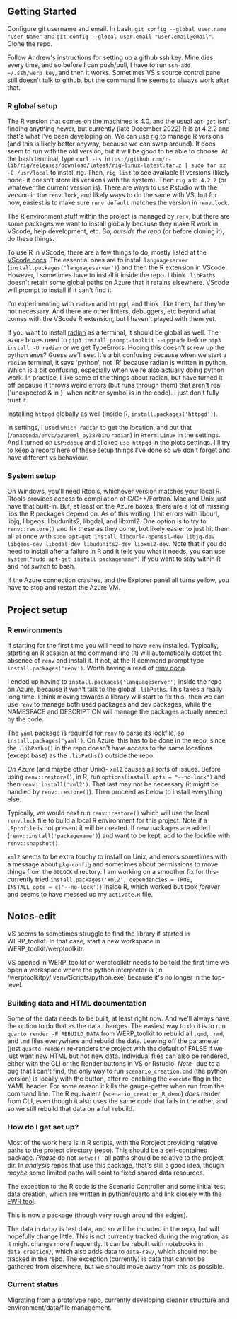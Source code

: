 ## Getting Started

Configure git username and email. In bash, `git config --global user.name "User Name"` and `git config --global user.email "user.email@email"`. 
Clone the repo.

Follow Andrew's instructions for setting up a github ssh key. Mine dies every time, and so before I can push/pull, I have to run `ssh-add ~/.ssh/werp_key`, and then it works. Sometimes VS's source control pane still doesn't talk to github, but the command line seems to always work after that.

### R global setup
The R version that comes on the machines is 4.0, and the usual `apt-get` isn't finding anything newer, but currently (late December 2022) R is at 4.2.2 and that's what I've been developing on. We can use [rig](https://github.com/r-lib/rig) to manage R versions (and this is likely better anyway, because we can swap around). It does seem to run with the old version, but it will be good to be able to choose. At the bash terminal, type `curl -Ls https://github.com/r-lib/rig/releases/download/latest/rig-linux-latest.tar.z | sudo tar xz -C /usr/local` to install rig. Then, `rig list` to see available R versions (likely none- it doesn't store its versions with the system). Then `rig add 4.2.2` (or whatever the current version is). There are ways to use Rstudio with the version in the `renv.lock`, and likely ways to do the same with VS, but for now, easiest is to make sure `renv default` matches the version in `renv.lock`.

The R environment stuff within the project is managed by `renv`, but there are some packages we want to install globally because they make R work in VScode, help development, etc. So, *outside the repo* (or before cloning it), do these things. 

To use R in VScode, there are a few things to do, mostly listed at the [VScode docs](https://code.visualstudio.com/docs/languages/r). The essential ones are to install `languageserver` (`install.packages('languageserver')`) and then the R extension in VScode. However, I sometimes have to install it inside the repo. I think `.libPaths` doesn't retain some global paths on Azure that it retains elsewhere. VScode will prompt to install if it can't find it.

I'm experimenting with `radian` and `httpgd`, and think I like them, but they're not necessary. And there are other linters, debuggers, etc beyond what comes with the VScode R extension, but I haven't played with them yet.

If you want to install [radian](github.com/randy3k/radian) as a terminal, it should be global as well. The azure boxes need to `pip3 install prompt-toolkit --upgrade` before `pip3 install -U radian` or we get TypeErrors. Hoping this doesn't screw up the python envs? Guess we'll see. It's a bit confusing because when we start a `radian` terminal, it says 'python', not 'R' because radian is written in python. Which is a bit confusing, especially when we're also actually doing python work. In practice, I like some of the things about radian, but have turned it off because it throws weird errors (but runs through them) that aren't real ('unexpected & in }' when neither symbol is in the code). I just don't fully trust it.

Installing `httpgd` globally as well (inside R, `install.packages('httpgd')`).

In settings, I used `which radian` to get the location, and put that (`/anaconda/envs/azureml_py38/bin/radian`) in `Rterm:Linux` in the settings. And I turned on `LSP:debug` and clicked `use httpgd` in the plots settings. I'll try to keep a record here of these setup things I've done so we don't forget and have different vs behaviour.

### System setup
On Windows, you'll need Rtools, whichever version matches your local R. Rtools provides access to compilation of C/C++/Fortran. Mac and Unix just have that built-in. But, at least on the Azure boxes, there are a lot of missing libs the R packages depend on. As of this writing, I hit errors with libcurl, libjq, libgeos, libudunits2, libgdal, and libxml2. One option is to try to `renv::restore()` and fix these as they come, but likely easier to just hit them all at once with `sudo apt-get install libcurl4-openssl-dev libjq-dev libgeos-dev libgdal-dev libudunits2-dev libxml2-dev`. Note that if you do need to install after a failure in R and it tells you what it needs, you can use `system("sudo apt-get install packagename")` if you want to stay within R and not switch to bash.

If the Azure connection crashes, and the Explorer panel all turns yellow, you have to stop and restart the Azure VM. 

## Project setup

### R environments
If starting for the first time you will need to have `renv` installed. Typically, starting an R session at the command line (`R`) will automatically detect the absence of `renv` and install it. If not, at the R command prompt type `install.packages('renv')`.  Worth having a read of [renv doco](https://rstudio.github.io/renv/).

I ended up having to `install.packages('languageserver')` inside the repo on Azure, because it won't talk to the global `.libPaths`. This takes a really long time. I think moving towards a library will start to fix this- then we can use `renv` to manage both used packages and dev packages, while the NAMESPACE and DESCRIPTION will manage the packages actually needed by the code.

The `yaml` package is required for `renv` to parse its lockfile, so `install.packages('yaml')`. On Azure, this has to be done in the repo, since the `.libPaths()` in the repo doesn't have access to the same locations (except base) as the `.libPaths()` outside the repo.

*On Azure* (and maybe other Unix)- `xml2` causes all sorts of issues. Before using `renv::restore()`, in R, run `options(install.opts = "--no-lock")` and then `renv::install('xml2')`. That last may not be necessary (it might be handled by `renv::restore()`). Then proceed as below to install everything else.

Typically, we would next run `renv::restore()` which will use the local `renv.lock` file to build a local R environment for this project. Note if a `.Rprofile` is not present it will be created. If new packages are added (`renv::install('packagename')`) and want to be kept, add to the lockfile with `renv::snapshot()`.

`xml2` seems to be extra touchy to install on Unix, and errors sometimes with a message about `pkg-config` and sometimes about permissions to move things from the `00LOCK` directory. I am working on a smoother fix for this- currently tried `install.packages('xml2', dependencies = TRUE, INSTALL_opts = c('--no-lock'))` inside R, which worked but took *forever* and seems to have messed up my `activate.R` file.

## Notes-edit
VS seems to sometimes struggle to find the library if started in WERP_toolkit. In that case, start a new workspace in WERP_toolkit/werptoolkitr. 

VS opened in WERP_toolkit or werptoolkitr needs to be told the first time we open a workspace where the python interpreter is (in /werptoolkitpy/.venv/Scripts/python.exe) because it's no longer in the top-level.

### Building data and HTML documentation
Some of the data needs to be built, at least right now. And we'll always have the option to do that as the data changes. The easiest way to do it is to run `quarto render -P REBUILD_DATA` from WERP_toolkit to rebuild all `.qmd`, `.rmd`, and `.md` files everywhere and rebuild the data. Leaving off the parameter (just `quarto render`) re-renders the project with the default of FALSE if we just want new HTML but not new data. Individual files can also be rendered, either with the CLI or the Render buttons in VS or Rstudio. *Note*- due to a bug that I can't find, the only way to run `scenario_creation.qmd` (the python version) is locally with the button, after re-enabling the `execute` flag in the YAML header. For some reason it kills the gauge-getter when run from the command line. The R equivalent (`scenario_creation_R_demo`) *does* render from CLI, even though it also uses the same code that fails in the other, and so we still rebuild that data on a full rebuild.


### How do I get set up? ###

Most of the work here is in R scripts, with the Rproject providing relative paths to the project directory (repo). This should be a self-contained package. *Please* do not `setwd()`- all paths should be relative to the project dir. In *analysis* repos that use this package, that's still a good idea, though *maybe* some limited paths will point to fixed shared data resources.

The exception to the R code is the Scenario Controller and some initial test data creation, which are written in python/quarto and link closely with the [EWR tool](https://github.com/MDBAuth/EWR_tool).

This is now a package (though very rough around the edges).

The data in `data/` is test data, and so will be included in the repo, but will hopefully change little. This is not currently tracked during the migration, as it might change more frequently. It can be rebuilt with notebooks in `data_creation/`, which also adds data to `data-raw/`, which should not be tracked in the repo. The exception (currently) is data that cannot be gathered from elsewhere, but we should move away from this as possible.

### Current status
Migrating from a prototype repo, currently developing cleaner structure and environment/data/file management.